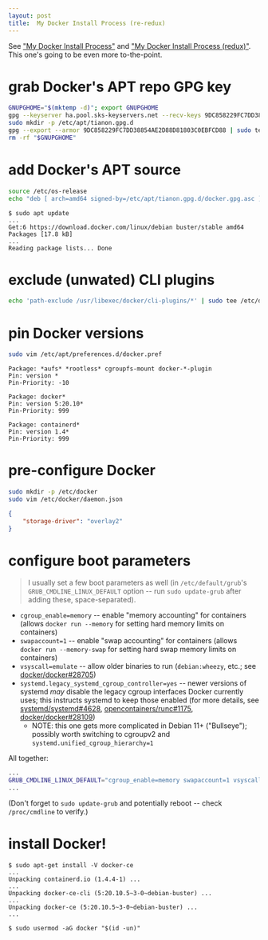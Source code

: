 ```yaml
---
layout: post
title:  My Docker Install Process (re-redux)
---
```


See ["My Docker Install Process"](/post/2016/12/07/docker-setup.html) and ["My Docker Install Process (redux)"](/post/2017/05/18/docker-setup-redux.html).  This one's going to be even more to-the-point.

# grab Docker's APT repo GPG key

```bash
GNUPGHOME="$(mktemp -d)"; export GNUPGHOME
gpg --keyserver ha.pool.sks-keyservers.net --recv-keys 9DC858229FC7DD38854AE2D88D81803C0EBFCD88
sudo mkdir -p /etc/apt/tianon.gpg.d
gpg --export --armor 9DC858229FC7DD38854AE2D88D81803C0EBFCD88 | sudo tee /etc/apt/tianon.gpg.d/docker.gpg.asc
rm -rf "$GNUPGHOME"
```

# add Docker's APT source

```bash
source /etc/os-release
echo "deb [ arch=amd64 signed-by=/etc/apt/tianon.gpg.d/docker.gpg.asc ] https://download.docker.com/linux/debian $VERSION_CODENAME stable" | sudo tee /etc/apt/sources.list.d/docker.list
```

```console
$ sudo apt update
...
Get:6 https://download.docker.com/linux/debian buster/stable amd64 Packages [17.8 kB]
...
Reading package lists... Done
```

# exclude (unwated) CLI plugins

```bash
echo 'path-exclude /usr/libexec/docker/cli-plugins/*' | sudo tee /etc/dpkg/dpkg.cfg.d/unwanted-docker-cli-plugins
```

# pin Docker versions

```bash
sudo vim /etc/apt/preferences.d/docker.pref
```

```http
Package: *aufs* *rootless* cgroupfs-mount docker-*-plugin
Pin: version *
Pin-Priority: -10

Package: docker*
Pin: version 5:20.10*
Pin-Priority: 999

Package: containerd*
Pin: version 1.4*
Pin-Priority: 999
```

# pre-configure Docker

```bash
sudo mkdir -p /etc/docker
sudo vim /etc/docker/daemon.json
```

```json
{
	"storage-driver": "overlay2"
}
```

# configure boot parameters

> I usually set a few boot parameters as well (in `/etc/default/grub`'s `GRUB_CMDLINE_LINUX_DEFAULT` option -- run `sudo update-grub` after adding these, space-separated).

- `cgroup_enable=memory` -- enable "memory accounting" for containers (allows `docker run --memory` for setting hard memory limits on containers)
- `swapaccount=1` -- enable "swap accounting" for containers (allows `docker run --memory-swap` for setting hard swap memory limits on containers)
- `vsyscall=emulate` -- allow older binaries to run (`debian:wheezy`, etc.; see [docker/docker#28705](https://github.com/docker/docker/issues/28705))
- `systemd.legacy_systemd_cgroup_controller=yes` -- newer versions of systemd _may_ disable the legacy cgroup interfaces Docker currently uses; this instructs systemd to keep those enabled (for more details, see [systemd/systemd#4628](https://github.com/systemd/systemd/pull/4628), [opencontainers/runc#1175](https://github.com/opencontainers/runc/issues/1175), [docker/docker#28109](https://github.com/docker/docker/issues/28109))
  - NOTE: this one gets more complicated in Debian 11+ ("Bullseye"); possibly worth switching to cgroupv2 and `systemd.unified_cgroup_hierarchy=1`

All together:

```sh
...
GRUB_CMDLINE_LINUX_DEFAULT="cgroup_enable=memory swapaccount=1 vsyscall=emulate systemd.legacy_systemd_cgroup_controller=yes"
...
```

(Don't forget to `sudo update-grub` and potentially reboot -- check `/proc/cmdline` to verify.)

# install Docker!

```console
$ sudo apt-get install -V docker-ce
...
Unpacking containerd.io (1.4.4-1) ...
...
Unpacking docker-ce-cli (5:20.10.5~3-0~debian-buster) ...
...
Unpacking docker-ce (5:20.10.5~3-0~debian-buster) ...
...

$ sudo usermod -aG docker "$(id -un)"
```
